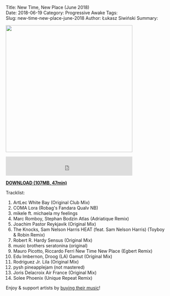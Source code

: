 Title: New Time, New Place (June 2018)  
Date: 2018-06-19 
Category: Progressive Awake
Tags:  
Slug: new-time-new-place-june-2018
Author: Łukasz Siwiński
Summary: 

<a href ="https://docs.google.com/uc?id=0B1aIvu0NI6o4SHY1eWRETTJPNlE&export=download" 
    title="DOWNLOAD" target="_blank">
    <img width="400" height="400" src="https://drive.google.com/uc?export=download&id=0B1aIvu0NI6o4aER0VVA4dkltY28" />
</a><br/>

<iframe width="400" height="60" src="https://www.mixcloud.com/widget/iframe/?feed=https%3A%2F%2Fwww.mixcloud.com%2Fprogressiveawake%2Fplaypool-september-2016%2F&hide_cover=1&mini=1&light=1" frameborder="0"></iframe>

<a href ="https://docs.google.com/uc?id=0B1aIvu0NI6o4SHY1eWRETTJPNlE&export=download" 
    title="Progressive Awake - Playpool (September 2016)" target="_blank">
**DOWNLOAD (107MB, 47min)**
</a>

Tracklist:  
 
01. ArtLec	White Bay (Original Club Mix)
02. COMA	Lora (Robag's Fandara Qualv NB)
03. mikele ft. michaela	my feelings
04. Marc Romboy, Stephan Bodzin	Atlas (Adriatique Remix)
05. Joachim Pastor	Reykjavik (Original Mix)
06. The Knocks, Sam Nelson Harris	HEAT (feat. Sam Nelson Harris) (Toyboy & Robin Remix)
07. Robert R. Hardy	Sensus (Original Mix)
08. music brothers	seratonina (original)
09. Mauro Picotto, Riccardo Ferri	New Time New Place (Egbert Remix)
10. Edu Imbernon, Droog (LA)	Gamut (Original Mix)
11. Rodriguez Jr.	Lila (Original Mix)
12. pysh	pineapplejam (not mastered)
13. Joris Delacroix	Air France (Original Mix)
14. Solee	Phoenix (Unique Repeat Remix)
 


Enjoy & support artists by [buying their music](http://www.junodownload.com/charts/mixcloud/progressiveawake/playpool-september-2016/495514471)!